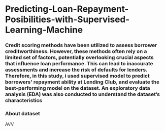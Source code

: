 # Predicting-Loan-Repayment-Posibilities-with-Supervised-Learning-Machine

### Credit scoring methods have been utilized to assess borrower creditworthiness. However, these methods often rely on a limited set of factors, potentially overlooking crucial aspects that influence loan performance. This can lead to inaccurate assessments and increase the risk of defaults for lenders. Therefore, in this study, i used supervised model to predict borrowers' repayment ability at Lending Club, and evaluate the best-performing model on the dataset. An exploratory data analysis (EDA) was also conducted to understand the dataset’s characteristics

### About dataset

AVV
